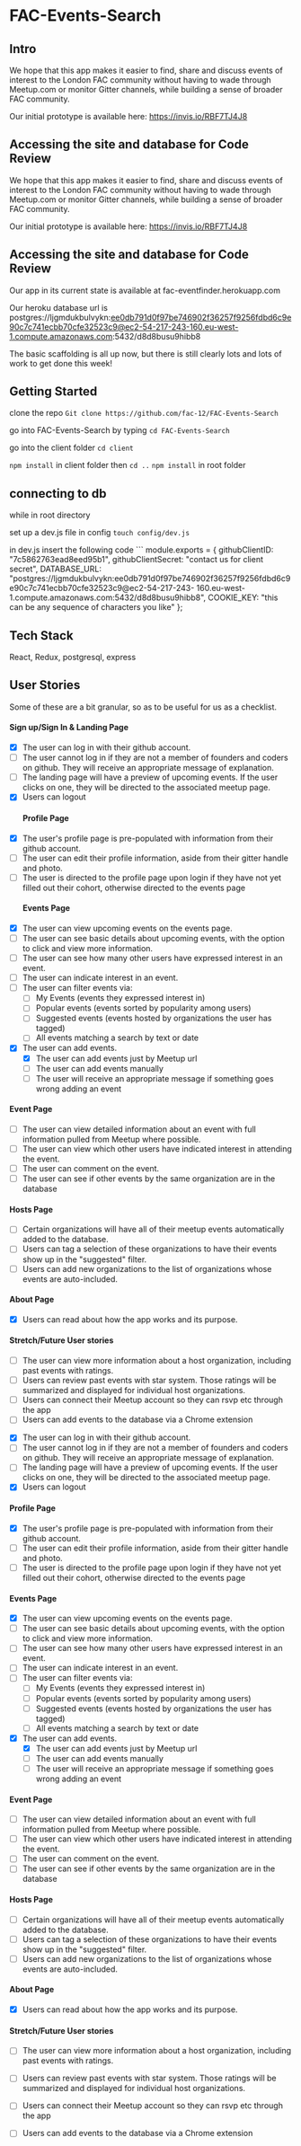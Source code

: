 # FAC-Events-Search

## Intro

We hope that this app makes it easier to find, share and discuss events of interest to the London FAC community without having to wade through Meetup.com or monitor Gitter channels, while building a sense of broader FAC community.

Our initial prototype is available here: https://invis.io/RBF7TJ4J8

## Accessing the site and database for Code Review


We hope that this app makes it easier to find, share and discuss events of interest to the London FAC community without having to wade through Meetup.com or monitor Gitter channels, while building a sense of broader FAC community.

Our initial prototype is available here:  https://invis.io/RBF7TJ4J8

## Accessing the site and database for Code Review

Our app in its current state is available at fac-eventfinder.herokuapp.com

Our heroku database url is postgres://ljgmdukbulvykn:ee0db791d0f97be746902f36257f9256fdbd6c9e90c7c741ecbb70cfe32523c9@ec2-54-217-243-160.eu-west-1.compute.amazonaws.com:5432/d8d8busu9hibb8

The basic scaffolding is all up now, but there is still clearly lots and lots of work to get done this week!


 ## Getting Started 

 clone the repo ```Git clone https://github.com/fac-12/FAC-Events-Search```
 
 go into FAC-Events-Search by typing ``` cd FAC-Events-Search ```
 
 go into the client folder ``` cd client ``` 
 
 ```npm install``` in client folder then ``` cd .. ```
 ``` npm install ``` in root folder 
 
 ## connecting to db 
 while in root directory 
 
 set up a dev.js file in config ``` touch config/dev.js ``` 
 
 in dev.js insert the following code ```
 module.exports = {
    githubClientID: "7c5862763ead8eed95b1",
    githubClientSecret: "contact us for client secret",
    DATABASE_URL: "postgres://ljgmdukbulvykn:ee0db791d0f97be746902f36257f9256fdbd6c9e90c7c741ecbb70cfe32523c9@ec2-54-217-243-                    160.eu-west-1.compute.amazonaws.com:5432/d8d8busu9hibb8", 
    COOKIE_KEY: "this can be any sequence of characters you like"
};
 

## Tech Stack 

React, Redux, postgresql, express 


## User Stories

Some of these are a bit granular, so as to be useful for us as a checklist.

#### Sign up/Sign In & Landing Page


* [x] The user can log in with their github account.
* [ ] The user cannot log in if they are not a member of founders and coders on github. They will receive an appropriate message of explanation.
* [ ] The landing page will have a preview of upcoming events. If the user clicks on one, they will be directed to the associated meetup page.
* [x] Users can logout
  #### Profile Page
* [x] The user's profile page is pre-populated with information from their github account.
* [ ] The user can edit their profile information, aside from their gitter handle and photo.
* [ ] The user is directed to the profile page upon login if they have not yet filled out their cohort, otherwise directed to the events page
  #### Events Page
* [x] The user can view upcoming events on the events page.
* [ ] The user can see basic details about upcoming events, with the option to click and view more information.
* [ ] The user can see how many other users have expressed interest in an event.
* [ ] The user can indicate interest in an event.
* [ ] The user can filter events via:
  * [ ] My Events (events they expressed interest in)
  * [ ] Popular events (events sorted by popularity among users)
  * [ ] Suggested events (events hosted by organizations the user has tagged)
  * [ ] All events matching a search by text or date
* [x] The user can add events.
  * [x] The user can add events just by Meetup url
  * [ ] The user can add events manually
  * [ ] The user will receive an appropriate message if something goes wrong adding an event

#### Event Page

* [ ] The user can view detailed information about an event with full information pulled from Meetup where possible.
* [ ] The user can view which other users have indicated interest in attending the event.
* [ ] The user can comment on the event.
* [ ] The user can see if other events by the same organization are in the database

#### Hosts Page

* [ ] Certain organizations will have all of their meetup events automatically added to the database.
* [ ] Users can tag a selection of these organizations to have their events show up in the "suggested" filter.
* [ ] Users can add new organizations to the list of organizations whose events are auto-included.

#### About Page

* [x] Users can read about how the app works and its purpose.

#### Stretch/Future User stories

* [ ] The user can view more information about a host organization, including past events with ratings.
* [ ] Users can review past events with star system. Those ratings will be summarized and displayed for individual host organizations.
* [ ] Users can connect their Meetup account so they can rsvp etc through the app
* [ ] Users can add events to the database via a Chrome extension

- [x] The user can log in with their github account.
- [ ] The user cannot log in if they are not a member of founders and coders on github. They will receive an appropriate message of explanation.
- [ ] The landing page will have a preview of upcoming events. If the user clicks on one, they will be directed to the associated meetup page.
- [x] Users can logout
#### Profile Page
- [x] The user's profile page is pre-populated with information from their github account.
- [ ] The user can edit their profile information, aside from their gitter handle and photo.
- [ ] The user is directed to the profile page upon login if they have not yet filled out their cohort, otherwise directed to the events page
#### Events Page
- [x] The user can view upcoming events on the events page.
- [ ] The user can see basic details about upcoming events, with the option to click and view more information.
- [ ] The user can see how many other users have expressed interest in an event.
- [ ] The user can indicate interest in an event.
- [ ] The user can filter events via:
    - [ ] My Events (events they expressed interest in)
    - [ ] Popular events (events sorted by popularity among users)
    - [ ] Suggested events (events hosted by organizations the user has tagged)
    - [ ] All events matching a search by text or date
- [x] The user can add events.
    - [x] The user can add events just by Meetup url
    - [ ] The user can add events manually
    - [ ] The user will receive an appropriate message if something goes wrong adding an event

#### Event Page
- [ ] The user can view detailed information about an event with full information pulled from Meetup where possible.
- [ ] The user can view which other users have indicated interest in attending the event.
- [ ] The user can comment on the event.
- [ ] The user can see if other events by the same organization are in the database

#### Hosts Page
- [ ] Certain organizations will have all of their meetup events automatically added to the database. 
- [ ] Users can tag a selection of these organizations to have their events show up in the "suggested" filter.
- [ ] Users can add new organizations to the list of organizations whose events are auto-included.

#### About Page
- [x] Users can read about how the app works and its purpose.

#### Stretch/Future User stories
- [ ] The user can view more information about a host organization, including past events with ratings.
- [ ] Users can review past events with star system. Those ratings will be summarized and displayed for individual host organizations.
- [ ] Users can connect their Meetup account so they can rsvp etc through the app
- [ ] Users can add events to the database via a Chrome extension

